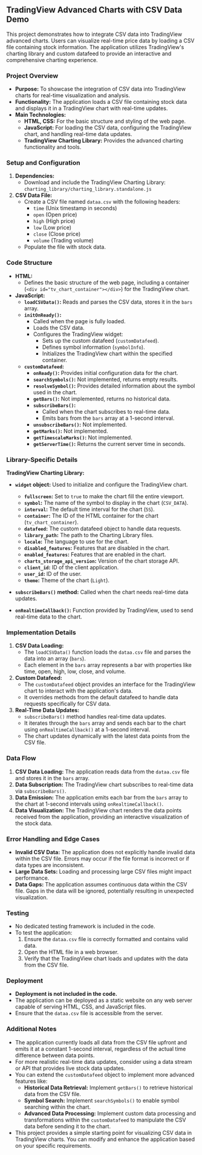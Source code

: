 ## TradingView Advanced Charts with CSV Data Demo

This project demonstrates how to integrate CSV data into TradingView advanced charts. Users can visualize real-time price data by loading a CSV file containing stock information. The application utilizes TradingView's charting library and custom datafeed to provide an interactive and comprehensive charting experience.

### Project Overview

- **Purpose:** To showcase the integration of CSV data into TradingView charts for real-time visualization and analysis.
- **Functionality:** The application loads a CSV file containing stock data and displays it in a TradingView chart with real-time updates.
- **Main Technologies:**
    - **HTML, CSS:** For the basic structure and styling of the web page.
    - **JavaScript:** For loading the CSV data, configuring the TradingView chart, and handling real-time data updates.
    - **TradingView Charting Library:** Provides the advanced charting functionality and tools.

### Setup and Configuration

1. **Dependencies:**
   - Download and include the TradingView Charting Library: `charting_library/charting_library.standalone.js`
2. **CSV Data File:**
   - Create a CSV file named `dataa.csv` with the following headers:
     - `time` (Unix timestamp in seconds)
     - `open` (Open price)
     - `high` (High price)
     - `low` (Low price)
     - `close` (Close price)
     - `volume` (Trading volume)
   - Populate the file with stock data.

### Code Structure

- **HTML:** 
    - Defines the basic structure of the web page, including a container (`<div id="tv_chart_container"></div>`) for the TradingView chart.
- **JavaScript:**
    - **`loadCSVData()`:** Reads and parses the CSV data, stores it in the `bars` array.
    - **`initOnReady()`:**
        - Called when the page is fully loaded.
        - Loads the CSV data.
        - Configures the TradingView widget:
            - Sets up the custom datafeed (`customDatafeed`).
            - Defines symbol information (`symbolInfo`).
            - Initializes the TradingView chart within the specified container.
    - **`customDatafeed`:**
        - **`onReady()`:** Provides initial configuration data for the chart.
        - **`searchSymbols()`:** Not implemented, returns empty results.
        - **`resolveSymbol()`:** Provides detailed information about the symbol used in the chart.
        - **`getBars()`:** Not implemented, returns no historical data.
        - **`subscribeBars()`:**
            - Called when the chart subscribes to real-time data.
            - Emits bars from the `bars` array at a 1-second interval.
        - **`unsubscribeBars()`:** Not implemented.
        - **`getMarks()`:** Not implemented.
        - **`getTimescaleMarks()`:** Not implemented.
        - **`getServerTime()`:** Returns the current server time in seconds.

### Library-Specific Details

**TradingView Charting Library:**

- **`widget` object:** Used to initialize and configure the TradingView chart.
    - **`fullscreen`:** Set to `true` to make the chart fill the entire viewport.
    - **`symbol`:** The name of the symbol to display in the chart (`CSV_DATA`).
    - **`interval`:** The default time interval for the chart (`5S`).
    - **`container`:** The ID of the HTML container for the chart (`tv_chart_container`).
    - **`datafeed`:** The custom datafeed object to handle data requests.
    - **`library_path`:** The path to the Charting Library files.
    - **`locale`:** The language to use for the chart.
    - **`disabled_features`:** Features that are disabled in the chart.
    - **`enabled_features`:** Features that are enabled in the chart.
    - **`charts_storage_api_version`:** Version of the chart storage API.
    - **`client_id`:**  ID of the client application.
    - **`user_id`:** ID of the user.
    - **`theme`:** Theme of the chart (`Light`).

- **`subscribeBars()` method:** Called when the chart needs real-time data updates.
- **`onRealtimeCallback()`:** Function provided by TradingView, used to send real-time data to the chart.

### Implementation Details

1. **CSV Data Loading:**
   - The `loadCSVData()` function loads the `dataa.csv` file and parses the data into an array (`bars`).
   - Each element in the `bars` array represents a bar with properties like time, open, high, low, close, and volume.
2. **Custom Datafeed:**
   - The `customDatafeed` object provides an interface for the TradingView chart to interact with the application's data.
   - It overrides methods from the default datafeed to handle data requests specifically for CSV data.
3. **Real-Time Data Updates:**
   - `subscribeBars()` method handles real-time data updates.
   - It iterates through the `bars` array and sends each bar to the chart using `onRealtimeCallback()` at a 1-second interval.
   - The chart updates dynamically with the latest data points from the CSV file.

### Data Flow

1. **CSV Data Loading:** The application reads data from the `dataa.csv` file and stores it in the `bars` array.
2. **Data Subscription:** The TradingView chart subscribes to real-time data via `subscribeBars()`.
3. **Data Emission:** The application emits each bar from the `bars` array to the chart at 1-second intervals using `onRealtimeCallback()`.
4. **Data Visualization:** The TradingView chart renders the data points received from the application, providing an interactive visualization of the stock data.

### Error Handling and Edge Cases

- **Invalid CSV Data:** The application does not explicitly handle invalid data within the CSV file. Errors may occur if the file format is incorrect or if data types are inconsistent.
- **Large Data Sets:** Loading and processing large CSV files might impact performance.
- **Data Gaps:** The application assumes continuous data within the CSV file. Gaps in the data will be ignored, potentially resulting in unexpected visualization.

### Testing

- No dedicated testing framework is included in the code.
- To test the application:
    1. Ensure the `dataa.csv` file is correctly formatted and contains valid data.
    2. Open the HTML file in a web browser.
    3. Verify that the TradingView chart loads and updates with the data from the CSV file.

### Deployment

- **Deployment is not included in the code.**
- The application can be deployed as a static website on any web server capable of serving HTML, CSS, and JavaScript files.
- Ensure that the `dataa.csv` file is accessible from the server.

### Additional Notes

- The application currently loads all data from the CSV file upfront and emits it at a constant 1-second interval, regardless of the actual time difference between data points.
- For more realistic real-time data updates, consider using a data stream or API that provides live stock data updates.
- You can extend the `customDatafeed` object to implement more advanced features like:
    - **Historical Data Retrieval:** Implement `getBars()` to retrieve historical data from the CSV file.
    - **Symbol Search:** Implement `searchSymbols()` to enable symbol searching within the chart.
    - **Advanced Data Processing:** Implement custom data processing and transformations within the `customDatafeed` to manipulate the CSV data before sending it to the chart.
- This project provides a simple starting point for visualizing CSV data in TradingView charts. You can modify and enhance the application based on your specific requirements.
